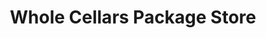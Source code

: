 ---
title: "Whole Cellars Package Store"
url: /cleveland/whole-cellars-package-store/
shop: alcohol
---